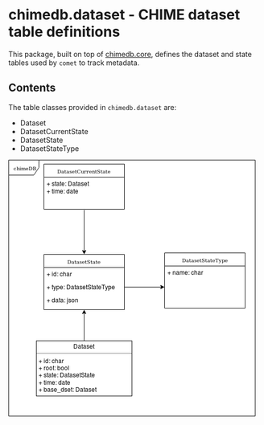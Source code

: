 # chimedb.dataset - CHIME dataset table definitions

This package, built on top of [chimedb.core](https://github.com/chime-experiment/chimedb), defines the
dataset and state tables used by `comet` to track metadata.

## Contents

The table classes provided in `chimedb.dataset` are:
* Dataset
* DatasetCurrentState
* DatasetState
* DatasetStateType

![Diagram](dm.png)
